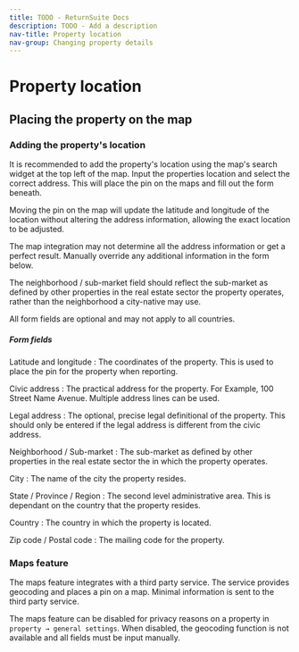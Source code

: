 ```yaml
---
title: TODO - ReturnSuite Docs
description: TODO - Add a description
nav-title: Property location
nav-group: Changing property details
---
```


# Property location

## Placing the property on the map

### Adding the property's location

It is recommended to add the property's location using the map's search widget
at the top left of the map. Input the properties location and select the correct
address. This will place the pin on the maps and fill out the form beneath.

Moving the pin on the map will update the latitude and longitude of the location
without altering the address information, allowing the exact location to be
adjusted.

The map integration may not determine all the address information or get a
perfect result. Manually override any additional information in the form below.

The neighborhood / sub-market field should reflect the sub-market as defined by
other properties in the real estate sector the property operates, rather than
the neighborhood a city-native may use.

All form fields are optional and may not apply to all countries.


##### Form fields

Latitude and longitude
:   The coordinates of the property. This is used to place the pin for the
    property when reporting.

Civic address
:   The practical address for the property. For Example, 100 Street Name Avenue.
    Multiple address lines can be used.

Legal address
:   The optional, precise legal definitional of the property. This should only
    be entered if the legal address is different from the civic address.

Neighborhood / Sub-market
:   The sub-market as defined by other properties in the real estate sector the
    in which the property operates.

City
:   The name of the city the property resides.

State / Province / Region
:   The second level administrative area. This is dependant on the country that
    the property resides.

Country
:   The country in which the property is located.

Zip code / Postal code
:   The mailing code for the property.


### Maps feature

The maps feature integrates with a third party service. The service provides
geocoding and places a pin on a map. Minimal information is sent to the third
party service.

The maps feature can be disabled for privacy reasons on a property in
`property → general settings`. When disabled, the geocoding function is not
available and all fields must be input manually.
